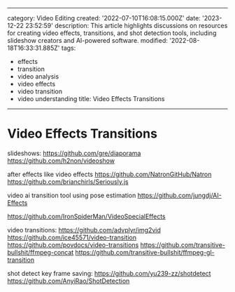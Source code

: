 ------
category: Video Editing
created: '2022-07-10T16:08:15.000Z'
date: '2023-12-22 23:52:59'
description: This article highlights discussions on resources for creating video effects,
  transitions, and shot detection tools, including slideshow creators and AI-powered
  software.
modified: '2022-08-18T16:33:31.885Z'
tags:
- effects
- transition
- video analysis
- video effects
- video transition
- video understanding
title: Video Effects Transitions
------

# Video Effects Transitions

slideshows:
https://github.com/gre/diaporama
https://github.com/h2non/videoshow

after effects like video effects
https://github.com/NatronGitHub/Natron
https://github.com/brianchirls/Seriously.js

video ai transition tool using pose estimation
https://github.com/jungdj/AI-Effects

https://github.com/IronSpiderMan/VideoSpecialEffects

video transitions:
https://github.com/advplyr/img2vid
https://github.com/ice45571/video-transition
https://github.com/povdocs/video-transitions
https://github.com/transitive-bullshit/ffmpeg-concat
https://github.com/transitive-bullshit/ffmpeg-gl-transition

shot detect key frame saving:
https://github.com/yu239-zz/shotdetect
https://github.com/AnyiRao/ShotDetection
